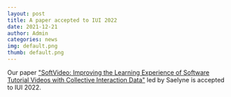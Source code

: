 ```yaml
---
layout: post
title: A paper accepted to IUI 2022
date: 2021-12-21
author: Admin
categories: news
img: default.png
thumb: default.png
---
```


Our paper ["SoftVideo: Improving the Learning Experience of Software Tutorial Videos with Collective Interaction Data"](https://kixlab.github.io/website-files/2022/iui2022-SoftVideo-paper.pdf) led by Saelyne is accepted to IUI 2022.
